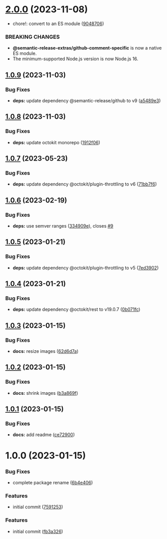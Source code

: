 # [2.0.0](https://github.com/semantic-release-extras/github-comment-specific/compare/v1.0.9...v2.0.0) (2023-11-08)


* chore!: convert to an ES module ([9048706](https://github.com/semantic-release-extras/github-comment-specific/commit/90487061131af2bd6b7dc5bf2c2be1dce88326ef))


### BREAKING CHANGES

* **@semantic-release-extras/github-comment-specific** is
now a native ES module.
* The minimum-supported Node.js version is now Node.js 16.

## [1.0.9](https://github.com/semantic-release-extras/github-comment-specific/compare/v1.0.8...v1.0.9) (2023-11-03)


### Bug Fixes

* **deps:** update dependency @semantic-release/github to v9 ([a5489e3](https://github.com/semantic-release-extras/github-comment-specific/commit/a5489e30212dbeb38bb28b5b915da8bf3c8170ac))

## [1.0.8](https://github.com/semantic-release-extras/github-comment-specific/compare/v1.0.7...v1.0.8) (2023-11-03)


### Bug Fixes

* **deps:** update octokit monorepo ([1912f06](https://github.com/semantic-release-extras/github-comment-specific/commit/1912f0684826aa1387f83d8563b6ff3bf11f34dd))

## [1.0.7](https://github.com/semantic-release-extras/github-comment-specific/compare/v1.0.6...v1.0.7) (2023-05-23)


### Bug Fixes

* **deps:** update dependency @octokit/plugin-throttling to v6 ([71bb7f6](https://github.com/semantic-release-extras/github-comment-specific/commit/71bb7f61d39690b3fd05e0475f32d2ade5ccbb81))

## [1.0.6](https://github.com/semantic-release-extras/github-comment-specific/compare/v1.0.5...v1.0.6) (2023-02-19)


### Bug Fixes

* **deps:** use semver ranges ([334909e](https://github.com/semantic-release-extras/github-comment-specific/commit/334909e934b579c0d3b77018974b662afe7209db)), closes [#9](https://github.com/semantic-release-extras/github-comment-specific/issues/9)

## [1.0.5](https://github.com/semantic-release-extras/github-comment-specific/compare/v1.0.4...v1.0.5) (2023-01-21)


### Bug Fixes

* **deps:** update dependency @octokit/plugin-throttling to v5 ([7ed3902](https://github.com/semantic-release-extras/github-comment-specific/commit/7ed3902c197fd5d4e8ae94ab87a39f31403e49da))

## [1.0.4](https://github.com/semantic-release-extras/github-comment-specific/compare/v1.0.3...v1.0.4) (2023-01-21)


### Bug Fixes

* **deps:** update dependency @octokit/rest to v19.0.7 ([0b071fc](https://github.com/semantic-release-extras/github-comment-specific/commit/0b071fcf8c4d79c88a8e065669be4ddf39ceafea))

## [1.0.3](https://github.com/semantic-release-extras/github-comment-specific/compare/v1.0.2...v1.0.3) (2023-01-15)


### Bug Fixes

* **docs:** resize images ([62d6d7a](https://github.com/semantic-release-extras/github-comment-specific/commit/62d6d7a4fcec006b59d34ff93624266a6bfcd494))

## [1.0.2](https://github.com/semantic-release-extras/github-comment-specific/compare/v1.0.1...v1.0.2) (2023-01-15)


### Bug Fixes

* **docs:** shrink images ([b3a869f](https://github.com/semantic-release-extras/github-comment-specific/commit/b3a869f22d9a1b17ef51470dd16ed38d34ed1b13))

## [1.0.1](https://github.com/semantic-release-extras/github-comment-specific/compare/v1.0.0...v1.0.1) (2023-01-15)


### Bug Fixes

* **docs:** add readme ([ce72900](https://github.com/semantic-release-extras/github-comment-specific/commit/ce72900bb2cb918c36e57e826dc6ee88336fa6a1))

# 1.0.0 (2023-01-15)

### Bug Fixes

- complete package rename ([6b4e406](https://github.com/semantic-release-extras/github-comment-specific/commit/6b4e4068a38bd3844ecac9d65049b76653179476))

### Features

- initial commit ([7591253](https://github.com/semantic-release-extras/github-comment-specific/commit/759125323306a1e75df55a4f3db6ccd27c7516cc))

### Features

- initial commit ([fb3a326](https://github.com/semantic-release-extras/github-comment-specific/commit/fb3a326e4b83b9308fa8f04563a32ccd6ae09c3c))
